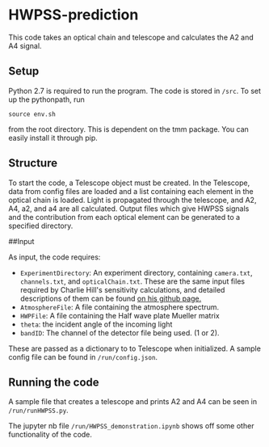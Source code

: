 # HWPSS-prediction

This code takes an optical chain and telescope and calculates the A2 and A4 signal. 

## Setup 

Python 2.7 is required to run the program. The code is stored in `/src`. 
To set up the pythonpath, run  
```
source env.sh
``` 
from the root directory.
This is dependent on the tmm package. You can easily install it through pip.

## Structure

To start the code, a Telescope object must be created. 
In the Telescope, data from config files are loaded and a list containing each element in the optical chain is loaded. Light is propagated through the telescope, and A2, A4, a2, and a4 are all calculated. Output files which give HWPSS signals and the contribution from each optical element can be generated to a specified directory.

##Input

As input, the code requires:

- `ExperimentDirectory`: An experiment directory, containing `camera.txt`, `channels.txt`, and `opticalChain.txt`. These are the same input files required by Charlie Hill's sensitivity calculations, and detailed descriptions of them can be found [on his github page.](https://github.com/smsimon/sensitivity_calculators/tree/master/SO_SensitivityCalculator/CHillCalc)
- `AtmosphereFile`: A file containing the atmosphere spectrum.
- `HWPFile`: A file containing the Half wave plate Mueller matrix
- `theta`: the incident angle of the incoming light
- `bandID`: The channel of the detector file being used. (1 or 2).

These are passed as a dictionary to to Telescope when initialized. A sample config file can be found in `/run/config.json`.  

## Running the code

A sample file that creates a telescope and prints A2 and A4 can be seen in `/run/runHWPSS.py`. 

The jupyter nb file `/run/HWPSS_demonstration.ipynb` shows off some other functionality of the code.